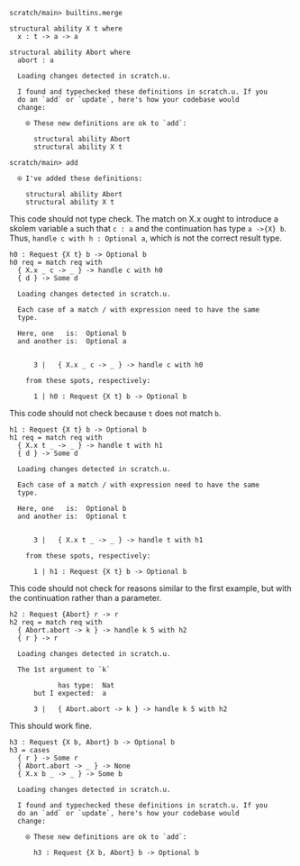 ``` ucm :hide
scratch/main> builtins.merge
```

``` unison
structural ability X t where
  x : t -> a -> a

structural ability Abort where
  abort : a
```

``` ucm :added-by-ucm
  Loading changes detected in scratch.u.

  I found and typechecked these definitions in scratch.u. If you
  do an `add` or `update`, here's how your codebase would
  change:

    ⍟ These new definitions are ok to `add`:
    
      structural ability Abort
      structural ability X t
```

``` ucm
scratch/main> add

  ⍟ I've added these definitions:

    structural ability Abort
    structural ability X t
```

This code should not type check. The match on X.x ought to introduce a
skolem variable `a` such that `c : a` and the continuation has type
`a ->{X} b`. Thus, `handle c with h : Optional a`, which is not the
correct result type.

``` unison :error
h0 : Request {X t} b -> Optional b
h0 req = match req with
  { X.x _ c -> _ } -> handle c with h0
  { d } -> Some d
```

``` ucm :added-by-ucm
  Loading changes detected in scratch.u.

  Each case of a match / with expression need to have the same
  type.

  Here, one   is:  Optional b
  and another is:  Optional a


      3 |   { X.x _ c -> _ } -> handle c with h0

    from these spots, respectively:

      1 | h0 : Request {X t} b -> Optional b
```

This code should not check because `t` does not match `b`.

``` unison :error
h1 : Request {X t} b -> Optional b
h1 req = match req with
  { X.x t _ -> _ } -> handle t with h1
  { d } -> Some d
```

``` ucm :added-by-ucm
  Loading changes detected in scratch.u.

  Each case of a match / with expression need to have the same
  type.

  Here, one   is:  Optional b
  and another is:  Optional t


      3 |   { X.x t _ -> _ } -> handle t with h1

    from these spots, respectively:

      1 | h1 : Request {X t} b -> Optional b
```

This code should not check for reasons similar to the first example,
but with the continuation rather than a parameter.

``` unison :error
h2 : Request {Abort} r -> r
h2 req = match req with
  { Abort.abort -> k } -> handle k 5 with h2
  { r } -> r
```

``` ucm :added-by-ucm
  Loading changes detected in scratch.u.

  The 1st argument to `k`

            has type:  Nat
      but I expected:  a

      3 |   { Abort.abort -> k } -> handle k 5 with h2
```

This should work fine.

``` unison
h3 : Request {X b, Abort} b -> Optional b
h3 = cases
  { r } -> Some r
  { Abort.abort -> _ } -> None
  { X.x b _ -> _ } -> Some b
```

``` ucm :added-by-ucm
  Loading changes detected in scratch.u.

  I found and typechecked these definitions in scratch.u. If you
  do an `add` or `update`, here's how your codebase would
  change:

    ⍟ These new definitions are ok to `add`:
    
      h3 : Request {X b, Abort} b -> Optional b
```
